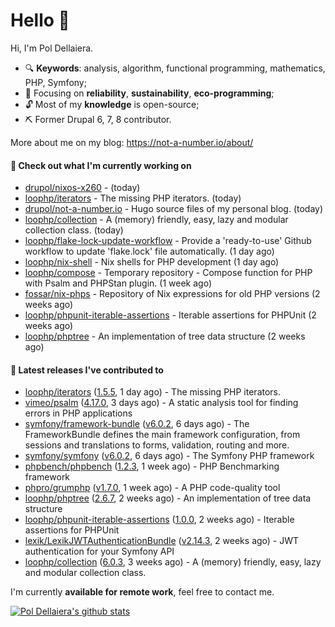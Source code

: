 # Hello 👋

Hi, I'm Pol Dellaiera.

- 🔍 **Keywords**: analysis, algorithm, functional programming, mathematics, PHP, Symfony;
- 🎯 Focusing on **reliability**, **sustainability**, **eco-programming**;
- 🔓 Most of my **knowledge** is open-source;
- ⛏️ Former Drupal 6, 7, 8 contributor.

More about me on my blog: https://not-a-number.io/about/

#### 👷 Check out what I'm currently working on

- [drupol/nixos-x260](https://github.com/drupol/nixos-x260) -  (today)
- [loophp/iterators](https://github.com/loophp/iterators) - The missing PHP iterators. (today)
- [drupol/not-a-number.io](https://github.com/drupol/not-a-number.io) - Hugo source files of my personal blog. (today)
- [loophp/collection](https://github.com/loophp/collection) - A (memory) friendly, easy, lazy and modular collection class. (today)
- [loophp/flake-lock-update-workflow](https://github.com/loophp/flake-lock-update-workflow) - Provide a &#39;ready-to-use&#39; Github workflow to update &#39;flake.lock&#39; file automatically. (1 day ago)
- [loophp/nix-shell](https://github.com/loophp/nix-shell) - Nix shells for PHP development (1 day ago)
- [loophp/compose](https://github.com/loophp/compose) - Temporary repository - Compose function for PHP with Psalm and PHPStan plugin. (1 week ago)
- [fossar/nix-phps](https://github.com/fossar/nix-phps) - Repository of Nix expressions for old PHP versions (2 weeks ago)
- [loophp/phpunit-iterable-assertions](https://github.com/loophp/phpunit-iterable-assertions) - Iterable assertions for PHPUnit (2 weeks ago)
- [loophp/phptree](https://github.com/loophp/phptree) - An implementation of tree data structure (2 weeks ago)

#### 🔭 Latest releases I've contributed to

- [loophp/iterators](https://github.com/loophp/iterators) ([1.5.5](https://github.com/loophp/iterators/releases/tag/1.5.5), 1 day ago) - The missing PHP iterators.
- [vimeo/psalm](https://github.com/vimeo/psalm) ([4.17.0](https://github.com/vimeo/psalm/releases/tag/4.17.0), 3 days ago) - A static analysis tool for finding errors in PHP applications
- [symfony/framework-bundle](https://github.com/symfony/framework-bundle) ([v6.0.2](https://github.com/symfony/framework-bundle/releases/tag/v6.0.2), 6 days ago) - The FrameworkBundle defines the main framework configuration, from sessions and translations to forms, validation, routing and more.
- [symfony/symfony](https://github.com/symfony/symfony) ([v6.0.2](https://github.com/symfony/symfony/releases/tag/v6.0.2), 6 days ago) - The Symfony PHP framework
- [phpbench/phpbench](https://github.com/phpbench/phpbench) ([1.2.3](https://github.com/phpbench/phpbench/releases/tag/1.2.3), 1 week ago) - PHP Benchmarking framework
- [phpro/grumphp](https://github.com/phpro/grumphp) ([v1.7.0](https://github.com/phpro/grumphp/releases/tag/v1.7.0), 1 week ago) - A PHP code-quality tool
- [loophp/phptree](https://github.com/loophp/phptree) ([2.6.7](https://github.com/loophp/phptree/releases/tag/2.6.7), 2 weeks ago) - An implementation of tree data structure
- [loophp/phpunit-iterable-assertions](https://github.com/loophp/phpunit-iterable-assertions) ([1.0.0](https://github.com/loophp/phpunit-iterable-assertions/releases/tag/1.0.0), 2 weeks ago) - Iterable assertions for PHPUnit
- [lexik/LexikJWTAuthenticationBundle](https://github.com/lexik/LexikJWTAuthenticationBundle) ([v2.14.3](https://github.com/lexik/LexikJWTAuthenticationBundle/releases/tag/v2.14.3), 2 weeks ago) - JWT authentication for your Symfony API
- [loophp/collection](https://github.com/loophp/collection) ([6.0.3](https://github.com/loophp/collection/releases/tag/6.0.3), 3 weeks ago) - A (memory) friendly, easy, lazy and modular collection class.

I'm currently **available for remote work**, feel free to contact me.

[![Pol Dellaiera's github stats](https://github-readme-stats.vercel.app/api?username=drupol&count_private=true&show_icons=true)](https://github.com/drupol)
